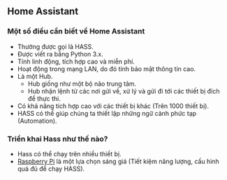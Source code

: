 ## Home Assistant

### Một số điều cần biết về Home Assistant
- Thường được gọi là HASS.
- Được viết ra bằng Python 3.x.
- Tính linh động, tích hợp cao và miễn phí.
- Hoạt động trong mạng LAN, do đó tính bảo mật thông tin cao.
- Là một Hub.
  + Hub giống như một bộ não trung tâm.
  + Hub nhận lệnh từ các nơi gửi về, xử lý và gửi đi tới các thiết bị đích để thực thi.
- Có khả năng tích hợp cao với các thiết bị khác (Trên 1000 thiết bị).
- HASS có thể giúp chúng ta thiết lập những ngữ cảnh phức tạp (Automation).

### Triển khai Hass như thế nào?
- Hass có thể chạy trên nhiều thiết bị.
- [Raspberry Pi]() là một lựa chọn sáng giá (Tiết kiệm năng lượng, cấu hình quá đủ để chạy HASS).
